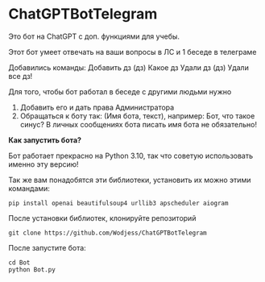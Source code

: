 # ChatGPTBotTelegram
Это бот на ChatGPT с доп. функциями для учебы.

Этот бот умеет отвечать на ваши вопросы в ЛС и 1 беседе в телеграме

Добавились команды: 
Добавить дз (дз)
Какое дз
Удали дз (дз)
Удали все дз!

Для того, чтобы бот работал в беседе с другими людьми нужно
1) Добавить его и дать права Администратора
2) Обращатьcя к боту так: (Имя бота, текст), например: Бот, что такое синус?
В личных сообщениях бота писать имя бота не обязательно!

**Как запустить бота?**

Бот работает прекрасно на Python 3.10, так что советую использовать именно эту версию!

Так же вам понадобятся эти библиотеки, установить их можно этими командами:
```
pip install openai beautifulsoup4 urllib3 apscheduler aiogram
```

После установки библиотек, клонируйте репозиторий 
```
git clone https://github.com/Wodjess/ChatGPTBotTelegram
```
После запустите бота:
```
cd Bot
python Bot.py
```
